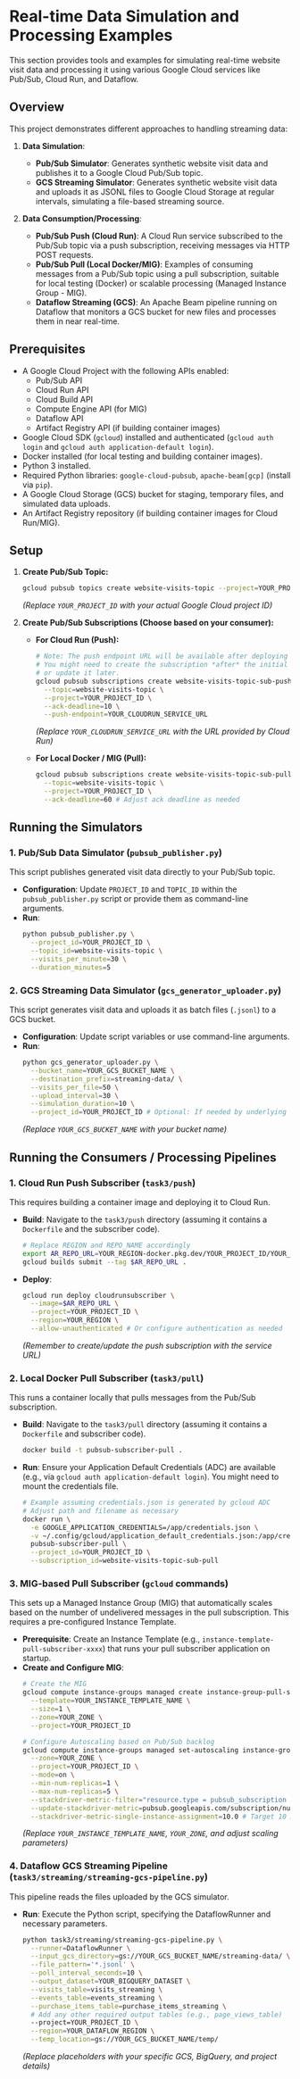 # Real-time Data Simulation and Processing Examples

This section provides tools and examples for simulating real-time website visit data and processing it using various Google Cloud services like Pub/Sub, Cloud Run, and Dataflow.

## Overview

This project demonstrates different approaches to handling streaming data:

1.  **Data Simulation**:
    *   **Pub/Sub Simulator**: Generates synthetic website visit data and publishes it to a Google Cloud Pub/Sub topic.
    *   **GCS Streaming Simulator**: Generates synthetic website visit data and uploads it as JSONL files to Google Cloud Storage at regular intervals, simulating a file-based streaming source.

2.  **Data Consumption/Processing**:
    *   **Pub/Sub Push (Cloud Run)**: A Cloud Run service subscribed to the Pub/Sub topic via a push subscription, receiving messages via HTTP POST requests.
    *   **Pub/Sub Pull (Local Docker/MIG)**: Examples of consuming messages from a Pub/Sub topic using a pull subscription, suitable for local testing (Docker) or scalable processing (Managed Instance Group - MIG).
    *   **Dataflow Streaming (GCS)**: An Apache Beam pipeline running on Dataflow that monitors a GCS bucket for new files and processes them in near real-time.

## Prerequisites

*   A Google Cloud Project with the following APIs enabled:
    *   Pub/Sub API
    *   Cloud Run API
    *   Cloud Build API
    *   Compute Engine API (for MIG)
    *   Dataflow API
    *   Artifact Registry API (if building container images)
*   Google Cloud SDK (`gcloud`) installed and authenticated (`gcloud auth login` and `gcloud auth application-default login`).
*   Docker installed (for local testing and building container images).
*   Python 3 installed.
*   Required Python libraries: `google-cloud-pubsub`, `apache-beam[gcp]` (install via `pip`).
*   A Google Cloud Storage (GCS) bucket for staging, temporary files, and simulated data uploads.
*   An Artifact Registry repository (if building container images for Cloud Run/MIG).

## Setup

1.  **Create Pub/Sub Topic:**
    ```bash
    gcloud pubsub topics create website-visits-topic --project=YOUR_PROJECT_ID
    ```
    *(Replace `YOUR_PROJECT_ID` with your actual Google Cloud project ID)*

2.  **Create Pub/Sub Subscriptions (Choose based on your consumer):**

    *   **For Cloud Run (Push):**
        ```bash
        # Note: The push endpoint URL will be available after deploying the Cloud Run service.
        # You might need to create the subscription *after* the initial Cloud Run deployment
        # or update it later.
        gcloud pubsub subscriptions create website-visits-topic-sub-push \
          --topic=website-visits-topic \
          --project=YOUR_PROJECT_ID \
          --ack-deadline=10 \
          --push-endpoint=YOUR_CLOUDRUN_SERVICE_URL
        ```
        *(Replace `YOUR_CLOUDRUN_SERVICE_URL` with the URL provided by Cloud Run)*

    *   **For Local Docker / MIG (Pull):**
        ```bash
        gcloud pubsub subscriptions create website-visits-topic-sub-pull \
          --topic=website-visits-topic \
          --project=YOUR_PROJECT_ID \
          --ack-deadline=60 # Adjust ack deadline as needed
        ```

## Running the Simulators

### 1. Pub/Sub Data Simulator (`pubsub_publisher.py`)

This script publishes generated visit data directly to your Pub/Sub topic.

*   **Configuration**: Update `PROJECT_ID` and `TOPIC_ID` within the `pubsub_publisher.py` script or provide them as command-line arguments.
*   **Run**:
    ```bash
    python pubsub_publisher.py \
      --project_id=YOUR_PROJECT_ID \
      --topic_id=website-visits-topic \
      --visits_per_minute=30 \
      --duration_minutes=5
    ```

### 2. GCS Streaming Data Simulator (`gcs_generator_uploader.py`)

This script generates visit data and uploads it as batch files (`.jsonl`) to a GCS bucket.

*   **Configuration**: Update script variables or use command-line arguments.
*   **Run**:
    ```bash
    python gcs_generator_uploader.py \
      --bucket_name=YOUR_GCS_BUCKET_NAME \
      --destination_prefix=streaming-data/ \
      --visits_per_file=50 \
      --upload_interval=30 \
      --simulation_duration=10 \
      --project_id=YOUR_PROJECT_ID # Optional: If needed by underlying libraries
    ```
    *(Replace `YOUR_GCS_BUCKET_NAME` with your bucket name)*

## Running the Consumers / Processing Pipelines

### 1. Cloud Run Push Subscriber (`task3/push`)

This requires building a container image and deploying it to Cloud Run.

*   **Build**: Navigate to the `task3/push` directory (assuming it contains a `Dockerfile` and the subscriber code).
    ```bash
    # Replace REGION and REPO_NAME accordingly
    export AR_REPO_URL=YOUR_REGION-docker.pkg.dev/YOUR_PROJECT_ID/YOUR_REPO_NAME/cloud-run-subscriber
    gcloud builds submit --tag $AR_REPO_URL .
    ```
*   **Deploy**:
    ```bash
    gcloud run deploy cloudrunsubscriber \
      --image=$AR_REPO_URL \
      --project=YOUR_PROJECT_ID \
      --region=YOUR_REGION \
      --allow-unauthenticated # Or configure authentication as needed
    ```
    *(Remember to create/update the push subscription with the service URL)*

### 2. Local Docker Pull Subscriber (`task3/pull`)

This runs a container locally that pulls messages from the Pub/Sub subscription.

*   **Build**: Navigate to the `task3/pull` directory (assuming it contains a `Dockerfile` and subscriber code).
    ```bash
    docker build -t pubsub-subscriber-pull .
    ```
*   **Run**: Ensure your Application Default Credentials (ADC) are available (e.g., via `gcloud auth application-default login`). You might need to mount the credentials file.
    ```bash
    # Example assuming credentials.json is generated by gcloud ADC
    # Adjust path and filename as necessary
    docker run \
      -e GOOGLE_APPLICATION_CREDENTIALS=/app/credentials.json \
      -v ~/.config/gcloud/application_default_credentials.json:/app/credentials.json:ro \
      pubsub-subscriber-pull \
      --project_id=YOUR_PROJECT_ID \
      --subscription_id=website-visits-topic-sub-pull
    ```

### 3. MIG-based Pull Subscriber (`gcloud` commands)

This sets up a Managed Instance Group (MIG) that automatically scales based on the number of undelivered messages in the pull subscription. This requires a pre-configured Instance Template.

*   **Prerequisite**: Create an Instance Template (e.g., `instance-template-pull-subscriber-xxxx`) that runs your pull subscriber application on startup.
*   **Create and Configure MIG**:
    ```bash
    # Create the MIG
    gcloud compute instance-groups managed create instance-group-pull-subscriber \
      --template=YOUR_INSTANCE_TEMPLATE_NAME \
      --size=1 \
      --zone=YOUR_ZONE \
      --project=YOUR_PROJECT_ID

    # Configure Autoscaling based on Pub/Sub backlog
    gcloud compute instance-groups managed set-autoscaling instance-group-pull-subscriber \
      --zone=YOUR_ZONE \
      --project=YOUR_PROJECT_ID \
      --mode=on \
      --min-num-replicas=1 \
      --max-num-replicas=5 \
      --stackdriver-metric-filter="resource.type = pubsub_subscription AND resource.labels.subscription_id = website-visits-topic-sub-pull" \
      --update-stackdriver-metric=pubsub.googleapis.com/subscription/num_undelivered_messages \
      --stackdriver-metric-single-instance-assignment=10.0 # Target 10 messages per instance
    ```
    *(Replace `YOUR_INSTANCE_TEMPLATE_NAME`, `YOUR_ZONE`, and adjust scaling parameters)*

### 4. Dataflow GCS Streaming Pipeline (`task3/streaming/streaming-gcs-pipeline.py`)

This pipeline reads the files uploaded by the GCS simulator.

*   **Run**: Execute the Python script, specifying the DataflowRunner and necessary parameters.
    ```bash
    python task3/streaming/streaming-gcs-pipeline.py \
      --runner=DataflowRunner \
      --input_gcs_directory=gs://YOUR_GCS_BUCKET_NAME/streaming-data/ \
      --file_pattern='*.jsonl' \
      --poll_interval_seconds=10 \
      --output_dataset=YOUR_BIGQUERY_DATASET \
      --visits_table=visits_streaming \
      --events_table=events_streaming \
      --purchase_items_table=purchase_items_streaming \
      # Add any other required output tables (e.g., page_views_table)
      --project=YOUR_PROJECT_ID \
      --region=YOUR_DATAFLOW_REGION \
      --temp_location=gs://YOUR_GCS_BUCKET_NAME/temp/
    ```
    *(Replace placeholders with your specific GCS, BigQuery, and project details)*

